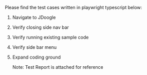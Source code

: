 Please find the test cases written in playwright typescript below:
1. Navigate to JDoogle
2. Verify closing side nav bar 
3. Verify running existing sample code
4. Verify side bar menu
5. Expand coding ground

   Note: Test Report is attached for reference
